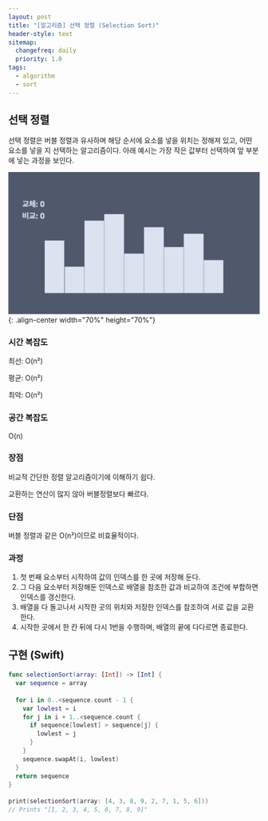 ```yaml
---
layout: post
title: "[알고리즘] 선택 정렬 (Selection Sort)"
header-style: text
sitemap:
  changefreq: daily
  priority: 1.0
tags:
  - algorithm
  - sort
---
```


## 선택 정렬

선택 정렬은 버블 정렬과 유사하며 해당 순서에 요소를 넣을 위치는 정해져 있고, 어떤 요소를 넣을 지 선택하는 알고리즘이다. 아래 예시는 가장 작은 값부터 선택하여 앞 부분에 넣는 과정을 보인다.

![selection sort](/img/in-post/algorithm/sort/selection_sort.gif){: .align-center width="70%" height="70%"}

### 시간 복잡도

최선: O(n²)

평균: O(n²)

최악: O(n²)

### 공간 복잡도

O(n)

### 장점

비교적 간단한 정렬 알고리즘이기에 이해하기 쉽다.

교환하는 연산이 많지 않아 버블정렬보다 빠르다.

### 단점

버블 정렬과 같은 O(n²)이므로 비효율적이다.

### 과정

1. 첫 번째 요소부터 시작하여 값의 인덱스를 한 곳에 저장해 둔다.
2. 그 다음 요소부터 저장해둔 인덱스로 배열을 참조한 값과 비교하여 조건에 부합하면 인덱스를 갱신한다.
3. 배열을 다 돌고나서 시작한 곳의 위치와 저장한 인덱스를 참조하여 서로 값을 교환한다.
4. 시작한 곳에서 한 칸 뒤에 다시 1번을 수행하며, 배열의 끝에 다다르면 종료한다.

## 구현 (Swift)

```swift
func selectionSort(array: [Int]) -> [Int] {
  var sequence = array

  for i in 0..<sequence.count - 1 {
    var lowlest = i
    for j in i + 1..<sequence.count {
      if sequence[lowlest] > sequence[j] {
        lowlest = j
      }
    }
    sequence.swapAt(i, lowlest)
  }
  return sequence
}

print(selectionSort(array: [4, 3, 8, 9, 2, 7, 1, 5, 6]))
// Prints "[1, 2, 3, 4, 5, 6, 7, 8, 9]"
```
